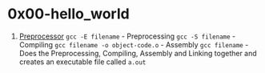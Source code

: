 # 0x00-hello_world

1. [Preprocessor](./0-preprocessor)
	`gcc -E filename` - Preprocessing
	`gcc -S filename` - Compiling
	`gcc filename -o object-code.o` - Assembly
	`gcc filename` - Does the Preprocessing, Compiling, Assembly and Linking together and creates an executable file called `a.out`

	
